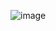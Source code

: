 ![image](https://user-images.githubusercontent.com/73294642/206860711-c500b947-4735-49c0-8742-88b6b06b633d.png)
